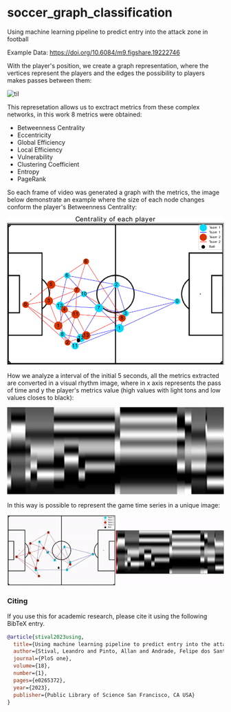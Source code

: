 # soccer_graph_classification
Using machine learning pipeline to predict entry into the attack zone in football

Example Data: https://doi.org/10.6084/m9.figshare.19222746

With the player's position, we create a graph representation, where the vertices represent the players and the edges the possibility to players makes passes between them:

![til](./readme_images/graph_plus_real_match.gif)

This represetation allows us to exctract metrics from these complex networks, in this work 8 metrics were obtained:

- Betweenness Centrality
- Eccentricity
- Global Efficiency
- Local Efficiency
- Vulnerability
- Clustering Coefficient
- Entropy
- PageRank

So each frame of video was generated a graph with the metrics, the image below demonstrate an example where the size of each node changes conform the player's Betweenness Centrality:

![til](./readme_images/centralidade_grafo_jogadores.png)

How we analyze a interval of the initial 5 seconds, all the metrics extracted are converted in a visual rhythm image, where in x axis represents the pass of time and y the player's metrics value (high values with light tons and low values closes to black):

![til](./readme_images/sample_resized.png)

In this way is possible to represent the game time series in a unique image:

![til](./readme_images/graph_edges_plus_red.gif)

### Citing
If you use this for academic research, please cite it using the following BibTeX entry.
```bibtex
@article{stival2023using,
  title={Using machine learning pipeline to predict entry into the attack zone in football},
  author={Stival, Leandro and Pinto, Allan and Andrade, Felipe dos Santos Pinto de and Santiago, Paulo Roberto Pereira and Biermann, Henrik and Torres, Ricardo da Silva and Dias, Ulisses},
  journal={PloS one},
  volume={18},
  number={1},
  pages={e0265372},
  year={2023},
  publisher={Public Library of Science San Francisco, CA USA}
}
```
